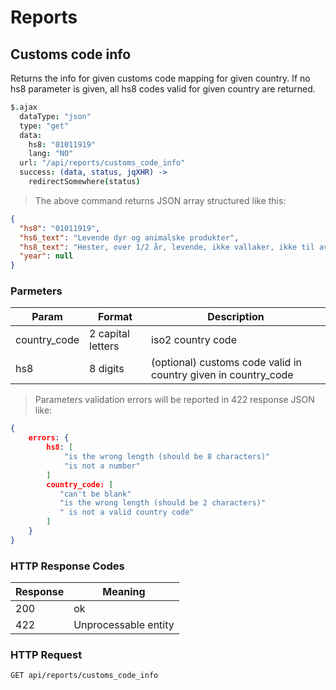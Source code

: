 # Reports

## Customs code info

Returns the info for given customs code mapping for given country. If no hs8 parameter is given, all hs8 codes valid for given country are returned.

```coffee
$.ajax
  dataType: "json"
  type: "get"
  data:
    hs8: "01011919"
    lang: "NO"
  url: "/api/reports/customs_code_info"
  success: (data, status, jqXHR) ->
    redirectSomewhere(status)
```

> The above command returns JSON array structured like this:

```json
{
  "hs8": "01011919",
  "hs6_text": "Levende dyr og animalske produkter",
  "hs8_text": "Hester, over 1/2 år, levende, ikke vallaker, ikke til avl",
  "year": null
}
```




### Parmeters

Param | Format | Description
--------- | ------- | ------- 
country_code | 2 capital letters | iso2 country code
hs8 | 8 digits | (optional) customs code valid in country given in country_code

> Parameters validation errors will be reported in 422 response JSON like:

```json
{
    errors: {
        hs8: [
            "is the wrong length (should be 8 characters)"
            "is not a number"
        ]
        country_code: [
           "can't be blank"
           "is the wrong length (should be 2 characters)"
           " is not a valid country code"
        ]
    }
}
```

### HTTP Response Codes

Response | Meaning
--------- | -------
200 | ok
422 | Unprocessable entity

### HTTP Request

`GET api/reports/customs_code_info`